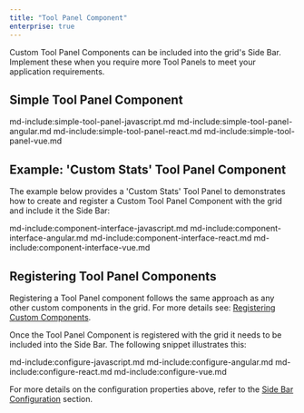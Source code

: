 ```yaml
---
title: "Tool Panel Component"
enterprise: true
---
```


Custom Tool Panel Components can be included into the grid's Side Bar. Implement these when you require more Tool Panels to meet your application requirements.

## Simple Tool Panel Component

md-include:simple-tool-panel-javascript.md
md-include:simple-tool-panel-angular.md
md-include:simple-tool-panel-react.md
md-include:simple-tool-panel-vue.md

## Example: 'Custom Stats' Tool Panel Component

The example below provides a 'Custom Stats' Tool Panel to demonstrates how to create and register a Custom Tool Panel Component with the grid and include it the Side Bar:

<grid-example title='Custom Stats' name='custom-stats' type='generated' options='{ "enterprise": true, "modules": ["clientside", "columnpanel", "filterpanel", "setfilter" ], "extras": ["fontawesome"] }'></grid-example>

md-include:component-interface-javascript.md
md-include:component-interface-angular.md
md-include:component-interface-react.md
md-include:component-interface-vue.md

<interface-documentation interfaceName='IToolPanelParams' ></interface-documentation>

## Registering Tool Panel Components

Registering a Tool Panel component follows the same approach as any other custom components in the grid. For more details see: [Registering Custom Components](/components/#registering-custom-components).

Once the Tool Panel Component is registered with the grid it needs to be included into the Side Bar. The following snippet illustrates this:

md-include:configure-javascript.md
md-include:configure-angular.md
md-include:configure-react.md
md-include:configure-vue.md

For more details on the configuration properties above, refer to the [Side Bar Configuration](/side-bar/#sidebardef-configuration) section.
